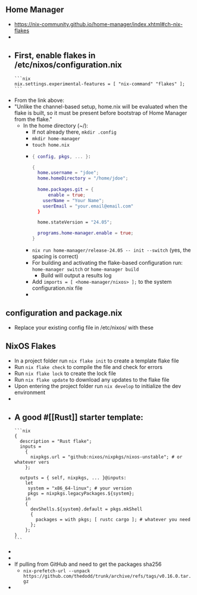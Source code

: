 ## Home Manager
- https://nix-community.github.io/home-manager/index.xhtml#ch-nix-flakes
-
- First, enable flakes in /etc/nixos/configuration.nix
	-
	  ```nix
	  nix.settings.experimental-features = [ "nix-command" "flakes" ];
	  ```
- From the link above:
- "Unlike the channel-based setup, home.nix will be evaluated when the flake is built, so it must be present before bootstrap of Home Manager from the flake."
	- In the home directory (~/):
		- If not already there, `mkdir .config`
		- `mkdir home-manager`
		- `touch home.nix`
		-
		  ```nix
		  { config, pkgs, ... }:
		  
		  {
		    home.username = "jdoe";
		    home.homeDirectory = "/home/jdoe";
		    
		    home.packages.git = {
		    	enable = true;
		      userName = "Your Name";
		      userEmail = "your.email@email.com"
		    }
		  
		    home.stateVersion = "24.05";
		  
		    programs.home-manager.enable = true;
		  }
		  ```
		- `nix run home-manager/release-24.05 -- init --switch` (yes, the spacing is correct)
		- For building and activating the flake-based configuration run: `home-manager switch` or `home-manager build`
			- Build will output a results log
		- Add `imports = [ <home-manager/nixos> ];` to the system configuration.nix file
		-
## configuration and package.nix
- Replace your existing config file in /etc/nixos/ with these

## NixOS Flakes
- In a project folder run `nix flake init` to create a template flake file
- Run `nix flake check` to compile the file and check for errors
- Run `nix flake lock` to create the lock file
- Run `nix flake update` to download any updates to the flake file
- Upon entering the project folder run `nix develop` to initialize the dev environment
-
- A good #[[Rust]] starter template:
	-
	  ```nix
	  {
	    description = "Rust flake";
	    inputs =
	      {
	        nixpkgs.url = "github:nixos/nixpkgs/nixos-unstable"; # or whatever vers
	      };
	    
	    outputs = { self, nixpkgs, ... }@inputs:
	      let
	       system = "x86_64-linux"; # your version
	       pkgs = nixpkgs.legacyPackages.${system};    
	      in
	      {
	        devShells.${system}.default = pkgs.mkShell
	        {
	          packages = with pkgs; [ rustc cargo ]; # whatever you need
	        };
	      };
	  }
	  ```
-
-
- If pulling from GitHub and need to get the packages sha256
	- `nix-prefetch-url --unpack https://github.com/thedodd/trunk/archive/refs/tags/v0.16.0.tar.gz`
-

